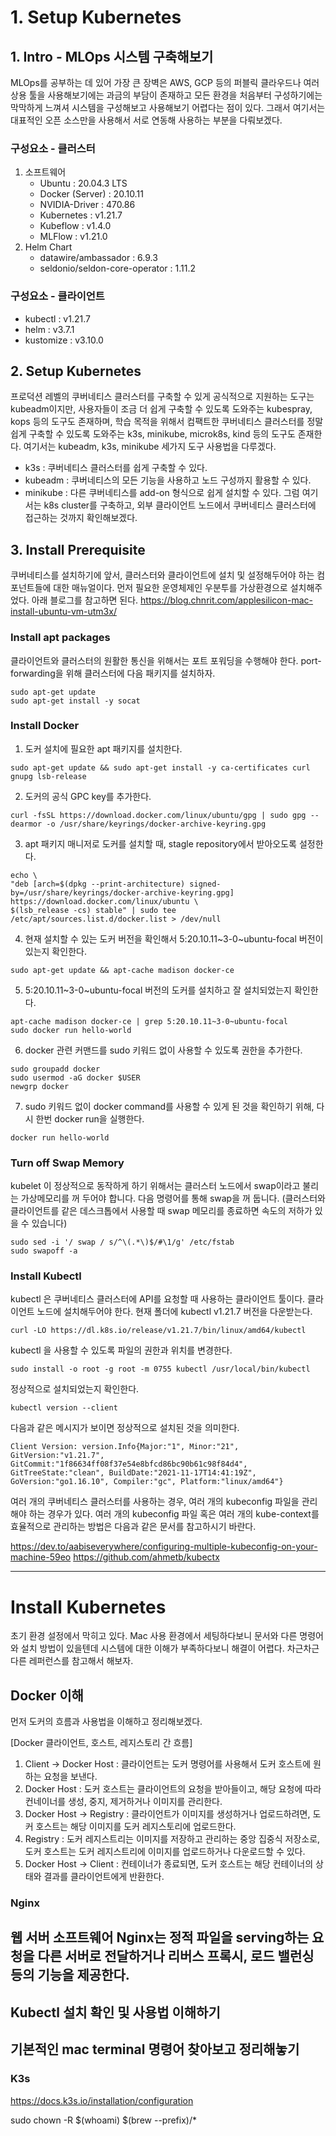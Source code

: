 # 1. Setup Kubernetes
## 1. Intro - MLOps 시스템 구축해보기
MLOps를 공부하는 데 있어 가장 큰 장벽은 AWS, GCP 등의 퍼블릭 클라우드나 여러 상용 툴을 사용해보기에는 과금의 부담이 존재하고 모든 환경을 처음부터 구성하기에는 막막하게 느껴셔 시스템을 구성해보고 사용해보기 어렵다는 점이 있다. 그래서 여기서는 대표적인 오픈 소스만을 사용해서 서로 연동해 사용하는 부분을 다뤄보겠다. 

### 구성요소 - 클러스터
1. 소프트웨어
    - Ubuntu : 20.04.3 LTS
    - Docker (Server) : 20.10.11
    - NVIDIA-Driver : 470.86
    - Kubernetes : v1.21.7
    - Kubeflow : v1.4.0
    - MLFlow : v1.21.0
2. Helm Chart
    - datawire/ambassador : 6.9.3
    - seldonio/seldon-core-operator : 1.11.2
### 구성요소 - 클라이언트
- kubectl : v1.21.7
- helm : v3.7.1
- kustomize : v3.10.0

## 2. Setup Kubernetes
프로덕션 레벨의 쿠버네티스 클러스터를 구축할 수 있게 공식적으로 지원하는 도구는 kubeadm이지만, 사용자들이 조금 더 쉽게 구축할 수 있도록 도와주는 kubespray, kops 등의 도구도 존재하며, 학습 목적을 위해서 컴팩트한 쿠버네티스 클러스터를 정말 쉽게 구축할 수 있도록 도와주는 k3s, minikube, microk8s, kind 등의 도구도 존재한다. 여기서는 kubeadm, k3s, minikube 세가지 도구 사용법을 다루겠다.
- k3s : 쿠버네티스 클러스터를 쉽게 구축할 수 있다.
- kubeadm : 쿠버네티스의 모든 기능을 사용하고 노드 구성까지 활용할 수 있다.
- minikube : 다른 쿠버네티스를 add-on 형식으로 쉽게 설치할 수 있다.
그럼 여기서는 k8s cluster를 구축하고, 외부 클라이언트 노드에서 쿠버네티스 클러스터에 접근하는 것까지 확인해보겠다.

## 3. Install Prerequisite
쿠버네티스를 설치하기에 앞서, 클러스터와 클라이언트에 설치 및 설정해두어야 하는 컴포넌트들에 대한 매뉴얼이다. 먼저 필요한 운영체제인 우분투를 가상환경으로 설치해주었다. 아래 블로그를 참고하면 된다.
https://blog.chnrit.com/applesilicon-mac-install-ubuntu-vm-utm3x/

### Install apt packages
클라이언트와 클러스터의 원활한 통신을 위해서는 포트 포워딩을 수행해야 한다. port-forwarding을 위해 클러스터에 다음 패키지를 설치하자.
```
sudo apt-get update
sudo apt-get install -y socat
```
### Install Docker
1. 도커 설치에 필요한 apt 패키지를 설치한다.
```
sudo apt-get update && sudo apt-get install -y ca-certificates curl gnupg lsb-release
```
2. 도커의 공식 GPC key를 추가한다.
```
curl -fsSL https://download.docker.com/linux/ubuntu/gpg | sudo gpg --dearmor -o /usr/share/keyrings/docker-archive-keyring.gpg
```

3. apt 패키지 매니저로 도커를 설치할 때, stagle repository에서 받아오도록 설정한다.
```
echo \
"deb [arch=$(dpkg --print-architecture) signed-by=/usr/share/keyrings/docker-archive-keyring.gpg] https://download.docker.com/linux/ubuntu \
$(lsb_release -cs) stable" | sudo tee /etc/apt/sources.list.d/docker.list > /dev/null
```
4. 현재 설치할 수 있는 도커 버전을 확인해서 5:20.10.11~3-0~ubuntu-focal 버전이 있는지 확인한다.
```
sudo apt-get update && apt-cache madison docker-ce
```

5. 5:20.10.11~3-0~ubuntu-focal 버전의 도커를 설치하고 잘 설치되었는지 확인한다.
```
apt-cache madison docker-ce | grep 5:20.10.11~3-0~ubuntu-focal
sudo docker run hello-world
```

6. docker 관련 커맨드를 sudo 키워드 없이 사용할 수 있도록 권한을 추가한다.
```
sudo groupadd docker
sudo usermod -aG docker $USER
newgrp docker
```
7. sudo 키워드 없이 docker command를 사용할 수 있게 된 것을 확인하기 위해, 다시 한번 docker run을 실행한다. 
```
docker run hello-world
```

### Turn off Swap Memory
kubelet 이 정상적으로 동작하게 하기 위해서는 클러스터 노드에서 swap이라고 불리는 가상메모리를 꺼 두어야 합니다. 다음 명령어를 통해 swap을 꺼 둡니다.
(클러스터와 클라이언트를 같은 데스크톱에서 사용할 때 swap 메모리를 종료하면 속도의 저하가 있을 수 있습니다)
```
sudo sed -i '/ swap / s/^\(.*\)$/#\1/g' /etc/fstab
sudo swapoff -a
```

### Install Kubectl
kubectl 은 쿠버네티스 클러스터에 API를 요청할 때 사용하는 클라이언트 툴이다. 클라이언트 노드에 설치해두어야 한다.
현재 폴더에 kubectl v1.21.7 버전을 다운받는다.
```
curl -LO https://dl.k8s.io/release/v1.21.7/bin/linux/amd64/kubectl
```
kubectl 을 사용할 수 있도록 파일의 권한과 위치를 변경한다.
```
sudo install -o root -g root -m 0755 kubectl /usr/local/bin/kubectl
```
정상적으로 설치되었는지 확인한다.
```
kubectl version --client
```
다음과 같은 메시지가 보이면 정상적으로 설치된 것을 의미한다.
```
Client Version: version.Info{Major:"1", Minor:"21", GitVersion:"v1.21.7", GitCommit:"1f86634ff08f37e54e8bfcd86bc90b61c98f84d4", GitTreeState:"clean", BuildDate:"2021-11-17T14:41:19Z", GoVersion:"go1.16.10", Compiler:"gc", Platform:"linux/amd64"}
```

여러 개의 쿠버네티스 클러스터를 사용하는 경우, 여러 개의 kubeconfig 파일을 관리해야 하는 경우가 있다. 여러 개의 kubeconfig 파일 혹은 여러 개의 kube-context를 효율적으로 관리하는 방법은 다음과 같은 문서를 참고하시기 바란다.

https://dev.to/aabiseverywhere/configuring-multiple-kubeconfig-on-your-machine-59eo
https://github.com/ahmetb/kubectx


-----------------------
# Install Kubernetes

초기 환경 설정에서 막히고 있다. Mac 사용 환경에서 세팅하다보니 문서와 다른 명령어와 설치 방법이 있을텐데 시스템에 대한 이해가 부족하다보니 해결이 어렵다. 차근차근 다른 레퍼런스를 참고해서 해보자.

## Docker 이해
먼저 도커의 흐름과 사용법을 이해하고 정리해보겠다.   
   
[Docker 클라이언트, 호스트, 레지스토리 간 흐름]
1. Client -> Docker Host : 클라이언트는 도커 명령어를 사용해서 도커 호스트에 원하는 요청을 보낸다.
2. Docker Host : 도커 호스트는 클라이언트의 요청을 받아들이고, 해당 요청에 따라 컨네이너를 생성, 중지, 제거하거나 이미지를 관리한다.
3. Docker Host -> Registry : 클라이언트가 이미지를 생성하거나 업로드하려면, 도커 호스트는 해당 이미지를 도커 레지스토리에 업로드한다.
4. Registry : 도커 레지스트리는 이미지를 저장하고 관리하는 중앙 집중식 저장소로, 도커 호스트는 도커 레지스트리에 이미지를 업로드하거나 다운로드할 수 있다.
5. Docker Host -> Client : 컨테이너가 종료되면, 도커 호스트는 해당 컨테이너의 상태와 결과를 클라이언트에게 반환한다.

### Nginx
웹 서버 소프트웨어 Nginx는 정적 파일을 serving하는 요청을 다른 서버로 전달하거나 리버스 프록시, 로드 밸런싱 등의 기능을 제공한다. 
--------

## Kubectl 설치 확인 및 사용법 이해하기
## 기본적인 mac terminal 명령어 찾아보고 정리해놓기


### K3s
https://docs.k3s.io/installation/configuration

sudo chown -R $(whoami) $(brew --prefix)/*

